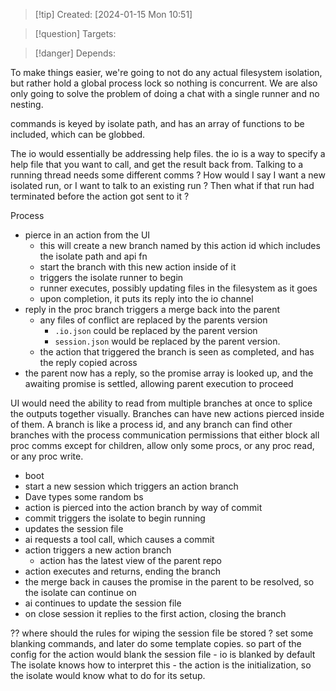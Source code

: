 
>[!tip] Created: [2024-01-15 Mon 10:51]

>[!question] Targets: 

>[!danger] Depends: 

To make things easier, we're going to not do any actual filesystem isolation, but rather hold a global process lock so nothing is concurrent.
We are also only going to solve the problem of doing a chat with a single runner and no nesting.

commands is keyed by isolate path, and has an array of functions to be included, which can be globbed.

The io would essentially be addressing help files.
the io is a way to specify a help file that you want to call, and get the result back from.
Talking to a running thread needs some different comms ?  How would I say I want a new isolated run, or I want to talk to an existing run ?  Then what if that run had terminated before the action got sent to it ?

Process
- pierce in an action from the UI
	- this will create a new branch named by this action id which includes the isolate path and api fn
	- start the branch with this new action inside of it
	- triggers the isolate runner to begin
	- runner executes, possibly updating files in the filesystem as it goes
	- upon completion, it puts its reply into the io channel
- reply in the proc branch triggers a merge back into the parent
	- any files of conflict are replaced by the parents version
		- `.io.json` could be replaced by the parent version
		- `session.json` would be replaced by the parent version.
	- the action that triggered the branch is seen as completed, and has the reply copied across
- the parent now has a reply, so the promise array is looked up, and the awaiting promise is settled, allowing parent execution to proceed


UI would need the ability to read from multiple branches at once to splice the outputs together visually.
Branches can have new actions pierced inside of them.  A branch is like a process id, and any branch can find other branches with the process communication permissions that either block all proc comms except for children, allow only some procs, or any proc read, or any proc write.


- boot
- start a new session which triggers an action branch
- Dave types some random bs
- action is pierced into the action branch by way of commit
- commit triggers the isolate to begin running
- updates the session file
- ai requests a tool call, which causes a commit
- action triggers a new action branch
	- action has the latest view of the parent repo
- action executes and returns, ending the branch
- the merge back in causes the promise in the parent to be resolved, so the isolate can continue on
- ai continues to update the session file
- on close session it replies to the first action, closing the branch

?? where should the rules for wiping the session file be stored ?
set some blanking commands, and later do some template copies.
so part of the config for the action would blank the session file - io is blanked by default
The isolate knows how to interpret this - the action is the initialization, so the isolate would know what to do for its setup.